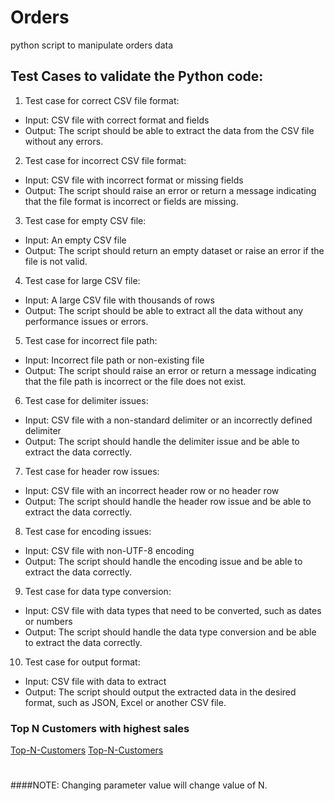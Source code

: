 # Orders
python script to manipulate orders data

## Test Cases to validate the Python code:

 1. Test case for correct CSV file format:
  - Input: CSV file with correct format and fields
  - Output: The script should be able to extract the data from the CSV file without any errors.
  
 2. Test case for incorrect CSV file format:
  - Input: CSV file with incorrect format or missing fields
  - Output: The script should raise an error or return a message indicating that the file format is incorrect or fields are missing.
  
 3. Test case for empty CSV file:
  - Input: An empty CSV file
  - Output: The script should return an empty dataset or raise an error if the file is not valid.
  
 4. Test case for large CSV file:
  - Input: A large CSV file with thousands of rows
  - Output: The script should be able to extract all the data without any performance issues or errors.
  
 5. Test case for incorrect file path:
  - Input: Incorrect file path or non-existing file
  - Output: The script should raise an error or return a message indicating that the file path is incorrect or the file does not exist.

 6. Test case for delimiter issues:
  - Input: CSV file with a non-standard delimiter or an incorrectly defined delimiter
  - Output: The script should handle the delimiter issue and be able to extract the data correctly.

 7. Test case for header row issues:
  - Input: CSV file with an incorrect header row or no header row
  - Output: The script should handle the header row issue and be able to extract the data correctly.

 8. Test case for encoding issues:
  - Input: CSV file with non-UTF-8 encoding
  - Output: The script should handle the encoding issue and be able to extract the data correctly.

 9. Test case for data type conversion:
  - Input: CSV file with data types that need to be converted, such as dates or numbers
  - Output: The script should handle the data type conversion and be able to extract the data correctly.

 10. Test case for output format:
  - Input: CSV file with data to extract
  - Output: The script should output the extracted data in the desired format, such as JSON, Excel or another CSV file.

### Top N Customers with highest sales
[Top-N-Customers](Top-N-Customers-with-Highest-Profits)
[Top-N-Customers](https://public.tableau.com/views/Top-N-customers-with-highest-profit/TopNCustomerswithHighestProfits?:language=en-US&:display_count=n&:origin=viz_share_link)
#
####NOTE: Changing parameter value will change value of N.